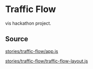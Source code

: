 # Traffic Flow

vis hackathon project.

## Source
[stories/traffic-flow/app.js](https://github.com/uber/graph.gl/blob/master/stories/traffic-flow/app.js)

[stories/traffic-flow/traffic-flow-layout.js](https://github.com/uber/graph.gl/blob/master/stories/traffic-flow/traffic-flow-layout.js)
